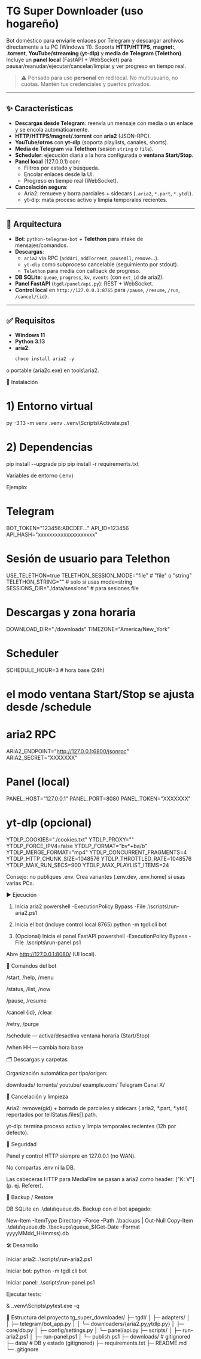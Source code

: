 # TG Super Downloader (uso hogareño)

Bot doméstico para enviarle enlaces por Telegram y descargar archivos directamente a tu PC (Windows 11).
Soporta **HTTP/HTTPS**, **magnet:**, **.torrent**, **YouTube/streaming (yt-dlp)** y **media de Telegram (Telethon)**.
Incluye un **panel local** (FastAPI + WebSocket) para pausar/reanudar/ejecutar/cancelar/limpiar y ver progreso en tiempo real.

> ⚠️ Pensado para uso **personal** en red local. No multiusuario, no cuotas. Mantén tus credenciales y puertos privados.

---

## ✨ Características

- **Descargas desde Telegram**: reenvía un mensaje con media o un enlace y se encola automáticamente.
- **HTTP/HTTPS/magnet/.torrent** con **aria2** (JSON-RPC).
- **YouTube/otros** con **yt-dlp** (soporta playlists, canales, shorts).
- **Media de Telegram** vía **Telethon** (sesión `string` o `file`).
- **Scheduler**: ejecución diaria a la hora configurada o **ventana Start/Stop**.
- **Panel local** (127.0.0.1) con:
  - Filtros por estado y búsqueda.
  - Encolar enlaces desde la UI.
  - Progreso en tiempo real (WebSocket).
- **Cancelación segura**:
  - Aria2: remueve y borra parciales + sidecars (`.aria2`, `*.part`, `*.ytdl`).
  - yt-dlp: mata proceso activo y limpia temporales recientes.

---

## 🧱 Arquitectura

- **Bot**: `python-telegram-bot` + **Telethon** para intake de mensajes/comandos.
- **Descargas**:
  - `aria2` via RPC (`addUri`, `addTorrent`, `pauseAll`, `remove`…).
  - `yt-dlp` como subproceso cancelable (seguimiento por stdout).
  - `Telethon` para media con callback de progreso.
- **DB SQLite**: `queue`, `progress`, `kv`, `events` (con `ext_id` de aria2).
- **Panel FastAPI** (`tgdl/panel/api.py`): REST + WebSocket.
- **Control local** en `http://127.0.0.1:8765` para `/pause`, `/resume`, `/run`, `/cancel/{id}`.

---

## ✅ Requisitos

- **Windows 11**
- **Python 3.13**
- **aria2**:
  ```powershell
  choco install aria2 -y


o portable (aria2c.exe) en tools\aria2.

🚀 Instalación
# 1) Entorno virtual
py -3.13 -m venv .venv
.\.venv\Scripts\Activate.ps1

# 2) Dependencias
pip install --upgrade pip
pip install -r requirements.txt

Variables de entorno (.env)

Ejemplo:

# Telegram
BOT_TOKEN="123456:ABCDEF..."
API_ID=123456
API_HASH="xxxxxxxxxxxxxxxxxxxx"

# Sesión de usuario para Telethon
USE_TELETHON=true
TELETHON_SESSION_MODE="file"       # "file" o "string"
TELETHON_STRING=""                 # solo si usas mode=string
SESSIONS_DIR="./data/sessions"     # para sesiones file

# Descargas y zona horaria
DOWNLOAD_DIR="./downloads"
TIMEZONE="America/New_York"

# Scheduler
SCHEDULE_HOUR=3   # hora base (24h)
# el modo ventana Start/Stop se ajusta desde /schedule

# aria2 RPC
ARIA2_ENDPOINT="http://127.0.0.1:6800/jsonrpc"
ARIA2_SECRET="XXXXXXX"

# Panel (local)
PANEL_HOST="127.0.0.1"
PANEL_PORT=8080
PANEL_TOKEN="XXXXXXX"

# yt-dlp (opcional)
YTDLP_COOKIES="./cookies.txt"
YTDLP_PROXY=""
YTDLP_FORCE_IPV4=false
YTDLP_FORMAT="bv*+ba/b"
YTDLP_MERGE_FORMAT="mp4"
YTDLP_CONCURRENT_FRAGMENTS=4
YTDLP_HTTP_CHUNK_SIZE=1048576
YTDLP_THROTTLED_RATE=1048576
YTDLP_MAX_RUN_SECS=900
YTDLP_MAX_PLAYLIST_ITEMS=24


Consejo: no publiques .env. Crea variantes (.env.dev, .env.home) si usas varias PCs.

▶️ Ejecución
1) Inicia aria2
powershell -ExecutionPolicy Bypass -File .\scripts\run-aria2.ps1

2) Inicia el bot (incluye control local 8765)
python -m tgdl.cli bot

3) (Opcional) Inicia el panel FastAPI
powershell -ExecutionPolicy Bypass -File .\scripts\run-panel.ps1


Abre http://127.0.0.1:8080/ (UI local).

💬 Comandos del bot

/start, /help, /menu

/status, /list, /now

/pause, /resume

/cancel {id}, /clear

/retry, /purge

/schedule — activa/desactiva ventana horaria (Start/Stop)

/when HH — cambia hora base

🗂️ Descargas y carpetas

Organización automática por tipo/origen:

downloads/
  torrents/
  youtube/
  example.com/
  Telegram Canal X/

🧹 Cancelación y limpieza

Aria2: remove(gid) + borrado de parciales y sidecars (.aria2, *.part, *.ytdl) reportados por tellStatus.files[].path.

yt-dlp: termina proceso activo y limpia temporales recientes (12h por defecto).

🔐 Seguridad

Panel y control HTTP siempre en 127.0.0.1 (no WAN).

No compartas .env ni la DB.

Las cabeceras HTTP para MediaFire se pasan a aria2 como header: ["K: V"] (p. ej. Referer).

💾 Backup / Restore

DB SQLite en .\data\queue.db.
Backup con el bot apagado:

New-Item -ItemType Directory -Force -Path .\backups | Out-Null
Copy-Item .\data\queue.db .\backups\queue_$(Get-Date -Format yyyyMMdd_HHmmss).db

🛠️ Desarrollo

Iniciar aria2: .\scripts\run-aria2.ps1

Iniciar bot: python -m tgdl.cli bot

Iniciar panel: .\scripts\run-panel.ps1

Ejecutar tests:

& .\.venv\Scripts\pytest.exe -q

📁 Estructura del proyecto
tg_super_downloader/
├─ tgdl/
│  ├─ adapters/
│  │  ├─ telegram/bot_app.py
│  │  └─ downloaders/{aria2.py,ytdlp.py}
│  ├─ core/db.py
│  ├─ config/settings.py
│  └─ panel/api.py
├─ scripts/
│  ├─ run-aria2.ps1
│  ├─ run-panel.ps1
│  └─ publish.ps1
├─ downloads/        # gitignored
├─ data/             # DB y estado (gitignored)
├─ requirements.txt
├─ README.md
└─ .gitignore
